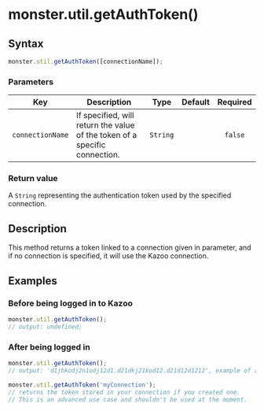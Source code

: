 # monster.util.getAuthToken()

## Syntax
```javascript
monster.util.getAuthToken([connectionName]);
```

### Parameters
Key | Description | Type | Default | Required
:-: | --- | :-: | :-: | :-:
`connectionName` | If specified, will return the value of the token of a specific connection. | `String` | | `false`

### Return value
A `String` representing the authentication token used by the specified connection.

## Description
This method returns a token linked to a connection given in parameter, and if no connection is specified, it will use the Kazoo connection.

## Examples
### Before being logged in to Kazoo
```javascript
monster.util.getAuthToken();
// output: undefined;
```

### After being logged in
```javascript
monster.util.getAuthToken();
// output: 'd1jhkodj2n1odj12d1.d21dkj21kod12.d21d12d1212', example of a token returned by kazoo

monster.util.getAuthToken('myConnection');
// returns the token stored in your connection if you created one.
// This is an advanced use case and shouldn't be used at the moment.
```

